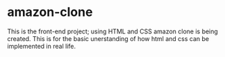 # amazon-clone
This is the front-end project; using HTML and CSS amazon clone is being created. This is for the basic unerstanding of how html and css can be implemented in real life.
